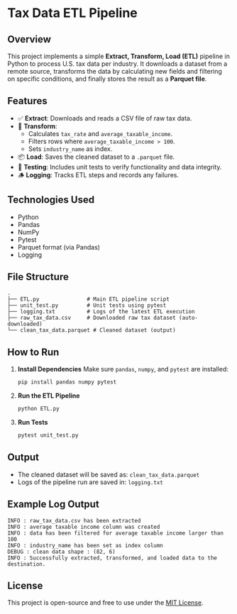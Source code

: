 # Tax Data ETL Pipeline

## Overview

This project implements a simple **Extract, Transform, Load (ETL)** pipeline in Python to process U.S. tax data per industry. It downloads a dataset from a remote source, transforms the data by calculating new fields and filtering on specific conditions, and finally stores the result as a **Parquet file**.

## Features

- ✅ **Extract**: Downloads and reads a CSV file of raw tax data.
- 🔁 **Transform**: 
  - Calculates `tax_rate` and `average_taxable_income`.
  - Filters rows where `average_taxable_income > 100`.
  - Sets `industry_name` as index.
- 📦 **Load**: Saves the cleaned dataset to a `.parquet` file.
- 🧪 **Testing**: Includes unit tests to verify functionality and data integrity.
- 🪵 **Logging**: Tracks ETL steps and records any failures.

## Technologies Used

- Python
- Pandas
- NumPy
- Pytest
- Parquet format (via Pandas)
- Logging

## File Structure

```
.
├── ETL.py               # Main ETL pipeline script
├── unit_test.py         # Unit tests using pytest
├── logging.txt          # Logs of the latest ETL execution
├── raw_tax_data.csv     # Downloaded raw tax dataset (auto-downloaded)
└── clean_tax_data.parquet # Cleaned dataset (output)
```

## How to Run

1. **Install Dependencies**
   Make sure `pandas`, `numpy`, and `pytest` are installed:
   ```bash
   pip install pandas numpy pytest
   ```

2. **Run the ETL Pipeline**
   ```bash
   python ETL.py
   ```

3. **Run Tests**
   ```bash
   pytest unit_test.py
   ```

## Output

- The cleaned dataset will be saved as: `clean_tax_data.parquet`
- Logs of the pipeline run are saved in: `logging.txt`

## Example Log Output

```
INFO : raw_tax_data.csv has been extracted
INFO : average taxable income column was created
INFO : data has been filtered for average taxable income larger than 100
INFO : industry_name has been set as index column
DEBUG : clean data shape : (82, 6)
INFO : Successfully extracted, transformed, and loaded data to the destination.
```

## License

This project is open-source and free to use under the [MIT License](https://opensource.org/licenses/MIT).

